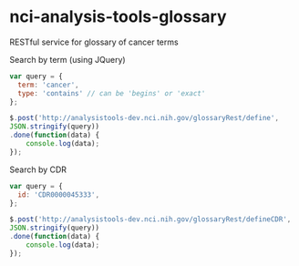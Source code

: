 # nci-analysis-tools-glossary
RESTful service for glossary of cancer terms

Search by term (using JQuery)
```javascript
var query = { 
  term: 'cancer', 
  type: 'contains' // can be 'begins' or 'exact'
};

$.post('http://analysistools-dev.nci.nih.gov/glossaryRest/define', 
JSON.stringify(query))
.done(function(data) {
    console.log(data);
});
```

Search by CDR
```javascript
var query = { 
  id: 'CDR0000045333', 
};

$.post('http://analysistools-dev.nci.nih.gov/glossaryRest/defineCDR', 
JSON.stringify(query))
.done(function(data) {
    console.log(data);
});
```
